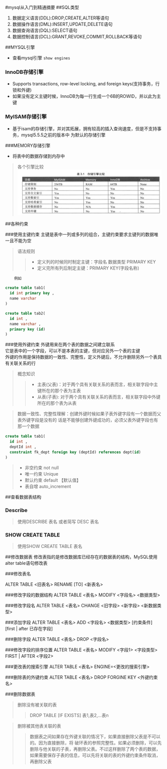 #mysql从入门到精通摘要
##SQL类型
1. 数据定义语言(DDL):DROP,CREATE,ALTER等语句
1. 数据操作语言(DML):INSERT,UPDATE,DELETE语句
1. 数据查询语言(DQL):SELECT语句
1. 数据控制语言(DCL):GRANT,REVOKE,COMMIT,ROLLBACK等语句

##MYSQL引擎
* 查看mysql引擎 ``show engines``

### InnoDB存储引擎
* Supports transactions, row-level locking, and foreign keys(支持事务，行锁和外键)
* 如果没有定义主键时候，InnoDB为每一行生成一个6B的ROWID，并以此为主键

### MyISAM存储引擎

* 基于isam的存储引擎，并对其拓展，拥有较高的插入查询速度，但是不支持事务，mysql5.5.5之前的版本中
为默认的存储引擎

###MEMORY存储引擎
* 将表中的数据存储到内存中

 >各个引擎比较 
![引擎比较图](../../image/20181207164755.png)

##各种约束

###使用主键约束
     主键是表中一列或多列的组合，主键约束要求主键列的数据唯一且不能为空

> 语法规则
>> * 定义列的时候同时制定主键：字段名 数据类型 PRIMARY KEY
>> * 定义完所有列后制定主键：PRIMARY KEY(字段名称)

        例如
```sql
create table tab1(
  id int primary key ,
  name varchar 
)
```
```sql
create table tab2(
  id int ,
  name varchar ,
  primary key (id)
)
```

###使用外键约束
        外键用来在两个表的数据之间建立联系</br>
        它是表中的一个字段，可以不是本表的主键，但对应另外一个表的主键</br>
        外键的作用是保持数据的一致性、完整性，定义外键后，不允许删除另外一个表具有关联关系的行
        

> 概念知识
>> * 主表(父表)：对于两个具有关联关系的表而言，相关联字段中主键所在的那个表为主表
>> * 从表(子表): 对于两个具有关联关系的表而言，相关联字段中外键所在的那个表为从表

>数据一致性、完整性理解：创建外键时候如果子表外键字段有一个数据而父表外键字段是没有的
话是不能够创建外键成功的，必须父表外键字段也有那一个数据

```sql
create table tab1(
  id int ,
  deptId int ,
  constraint fk_dept foreign key (deptId) references dept(id)
)
```
>  * 非空约束 not null
>  * 唯一约束 Unique
>  * 默认约束 default 【默认值】
>  * 表自增 auto_increment

##查看数据表结构

### Describe
> 使用DESCRIBE 表名  或者简写 DESC 表名
### SHOW CREATE TABLE
> 使用SHOW CREATE TABLE 表名

##修改数据表
修改表指的是修改数据库已经存在的数据表的结构，MySQL使用 alter table语句修改表

###修改表名

ALTER TABLE <旧表名> RENAME [TO] <新表名>

###修改字段的数据结构
ALTER TABLE <表名> MODIFY <字段名> <数据类型>

###修改字段名
ALTER TABLE <表名> CHANGE <旧字段> <新字段> <新数据类型>

###添加字段
ALTER TABLE <表名> ADD <字段名> <数据类型> [约束条件] [first | after 已存在字段]

###删除字段
ALTER TABLE <表名> DROP <字段名>

###修改字段的排序位置
ALTER TABLE <表名> MODIFY <字段1> <字段类型> FIRST | AFTER <字段2>

###更改表的搜索引擎
ALTER TABLE <表名> ENGINE=<更改的搜索引擎>

###删除表的外键约束
ALTER TABLE <表名> DROP FORGINE KEY <外键约束名> 

###删除数据表
> 删除没有被关联的表
>> DROP TABLE [IF EXISTS] 表1,表2,...表n

>删除被其他表关联的表
>>数据表之间如果存在外键关联的情况下，如果直接删除父表是不可以的。因为直接删除，将
破环表的参照完整性。如果必须删除，可以先删除与他关联的子表，再删除父表。不过这样删除了两个表的数据，
如果需要保存子表的信息，可以先将关联的表的外键约束条件取消，再删除父表